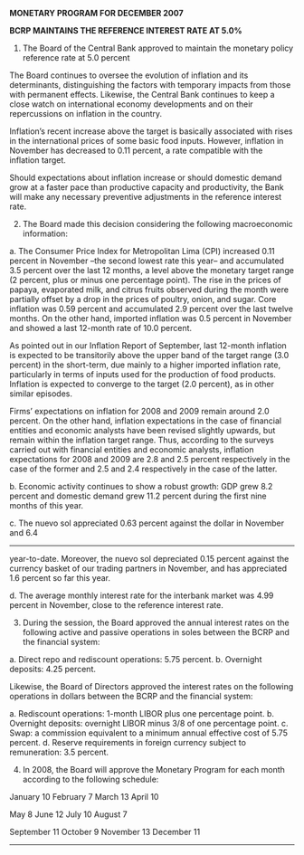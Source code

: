 **MONETARY PROGRAM FOR DECEMBER 2007**

**BCRP MAINTAINS THE REFERENCE INTEREST RATE AT 5.0%**

1. The Board of the Central Bank approved to maintain the monetary policy reference
rate at 5.0 percent

The Board continues to oversee the evolution of inflation and its determinants,
distinguishing the factors with temporary impacts from those with permanent effects.
Likewise, the Central Bank continues to keep a close watch on international economy
developments and on their repercussions on inflation in the country.

Inflation’s recent increase above the target is basically associated with rises in the
international prices of some basic food inputs. However, inflation in November has
decreased to 0.11 percent, a rate compatible with the inflation target.

Should expectations about inflation increase or should domestic demand grow at a
faster pace than productive capacity and productivity, the Bank will make any
necessary preventive adjustments in the reference interest rate.

2. The Board made this decision considering the following macroeconomic information:

a. The Consumer Price Index for Metropolitan Lima (CPI) increased 0.11 percent in
November –the second lowest rate this year– and accumulated 3.5 percent over
the last 12 months, a level above the monetary target range (2 percent, plus or
minus one percentage point). The rise in the prices of papaya, evaporated milk,
and citrus fruits observed during the month were partially offset by a drop in the
prices of poultry, onion, and sugar. Core inflation was 0.59 percent and
accumulated 2.9 percent over the last twelve months. On the other hand, imported
inflation was 0.5 percent in November and showed a last 12-month rate of 10.0
percent.

As pointed out in our Inflation Report of September, last 12-month inflation is
expected to be transitorily above the upper band of the target range (3.0 percent) in
the short-term, due mainly to a higher imported inflation rate, particularly in terms of
inputs used for the production of food products. Inflation is expected to converge to
the target (2.0 percent), as in other similar episodes.

Firms’ expectations on inflation for 2008 and 2009 remain around 2.0 percent. On
the other hand, inflation expectations in the case of financial entities and economic
analysts have been revised slightly upwards, but remain within the inflation target
range. Thus, according to the surveys carried out with financial entities and
economic analysts, inflation expectations for 2008 and 2009 are 2.8 and 2.5
percent respectively in the case of the former and 2.5 and 2.4 respectively in the
case of the latter.

b. Economic activity continues to show a robust growth: GDP grew 8.2 percent and
domestic demand grew 11.2 percent during the first nine months of this year.

c. The nuevo sol appreciated 0.63 percent against the dollar in November and 6.4


-----

year-to-date. Moreover, the nuevo sol depreciated 0.15 percent against the
currency basket of our trading partners in November, and has appreciated 1.6
percent so far this year.

d. The average monthly interest rate for the interbank market was 4.99 percent in
November, close to the reference interest rate.

3. During the session, the Board approved the annual interest rates on the following
active and passive operations in soles between the BCRP and the financial system:

a. Direct repo and rediscount operations: 5.75 percent.
b. Overnight deposits: 4.25 percent.

Likewise, the Board of Directors approved the interest rates on the following operations
in dollars between the BCRP and the financial system:

a. Rediscount operations: 1-month LIBOR plus one percentage point.
b. Overnight deposits: overnight LIBOR minus 3/8 of one percentage point.
c. Swap: a commission equivalent to a minimum annual effective cost of 5.75 percent.
d. Reserve requirements in foreign currency subject to remuneration: 3.5 percent.

4. In 2008, the Board will approve the Monetary Program for each month according to the
following schedule:

January 10 February 7 March 13 April 10

May 8 June 12 July 10 August 7

September 11 October 9 November 13 December 11


-----

